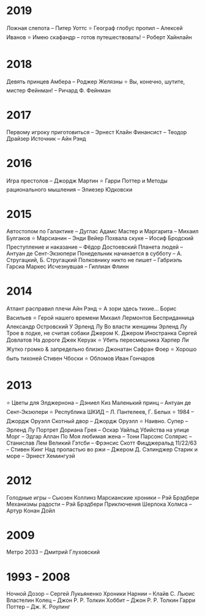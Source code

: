 # 2019

Ложная слепота – Питер Уоттс
⭐️ Географ глобус пропил – Алексей Иванов
⭐️ Имею скафандр – готов путешествовать! – Роберт Хайнлайн

# 2018

Девять принцев Амбера – Роджер Желязны
⭐️ Вы, конечно, шутите, мистер Фейнман! – Ричард Ф. Фейнман

# 2017

Первому игроку приготовиться – Эрнест Клайн
Финансист – Теодор Драйзер
Источник – Айн Рэнд

# 2016

Игра престолов – Джордж Мартин
⭐️ Гарри Поттер и Методы рационального мышления – Элиезер Юдковски

# 2015

Автостопом по Галактике – Дуглас Адамс
Мастер и Маргарита – Михаил Булгаков
⭐️ Марсианин – Энди Вейер
Похвала скуке – Иосиф Бродский
Преступление и наказание – Фёдор Достоевский
Планета людей – Антуан де Сент-Экзюпери
Понедельник начинается в субботу – А. Стругацкий, Б. Стругацкий
Полковнику никто не пишет – Габриэль Гарсиа Маркес
Исчезнувшая – Гиллиан Флинн

# 2014

Атлант расправил плечи
Айн Рэнд
⭐️ А зори здесь тихие...
Борис Васильев
⭐️ Герой нашего времени
Михаил Лермонтов
Бесприданница
Александр Островский
У
Эрленд Лу
Во власти женщины
Эрленд Лу
Трое в лодке, не считая собаки
Джером К. Джером
Иностранка
Сергей Довлатов
На дороге
Джек Керуак
⭐️ Убить пересмешника
Харпер Ли
Жутко громко & запредельно близко
Джонатан Сафран Фоер
⭐️ Хорошо быть тихоней
Стивен Чбоски
⭐️ Обломов
Иван Гончаров

# 2013

⭐️ Цветы для Элджернона – Дэниел Киз
Маленький принц – Антуан де Сент-Экзюпери
⭐️ Республика ШКИД – Л. Пантелеев, Г. Белых
⭐️ 1984 – Джордж Оруэлл
Скотный двор – Джордж Оруэлл
⭐️ Наивно. Супер – Эрленд Лу
Портрет Дориана Грея – Оскар Уайльд
Убийства на улице Морг – Эдгар Аллан По
Моя любимая жена – Тони Парсонс
Солярис – Станислав Лем
Великий Гэтсби – Фрэнсис Скотт Фицджеральд
11/22/63 – Стивен Кинг
Над пропастью во ржи – Джером Д. Сэлинджер
Старик и море – Эрнест Хемингуэй

# 2012

Голодные игры – Сьюзен Коллинз
Марсианские хроники – Рэй Брэдбери
Механизмы радости – Рэй Брэдбери
Приключения Шерлока Холмса – Артур Конан Дойл

# 2009

Метро 2033 – Дмитрий Глуховский

# 1993 - 2008

Ночной Дозор – Сергей Лукьяненко
Хроники Нарнии – Клайв С. Льюис
Властелин Колец – Джон Р. Р. Толкин
Хоббит – Джон Р. Р. Толкин
Гарри Поттер – Дж. К. Роулинг